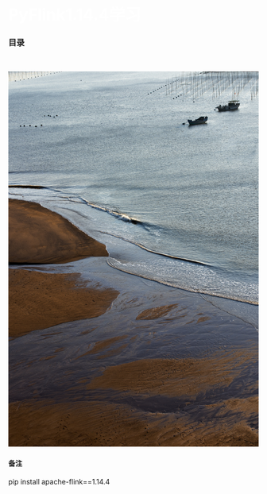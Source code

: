 
<h2><font size="6" color="white">PyFlink1.14.4学习</font> </h2>
<h3>目录</h5>
<pre>

</pre>



<img src="docs/pictures/20150414104218310.jpg.source.jpg"> <br>

<h4>备注</h4>
pip install apache-flink==1.14.4

